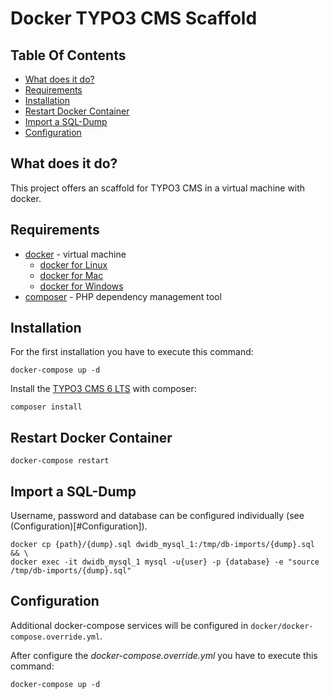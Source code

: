 # Docker TYPO3 CMS Scaffold

## Table Of Contents
- [What does it do?](#What-does-it-do)
- [Requirements](#Requirements)
- [Installation](#Installation)
- [Restart Docker Container](#Restart)
- [Import a SQL-Dump](#Import-SQL-Dump)
- [Configuration](#Configuration)

## <a name="What-does-it-do"></a>What does it do?
This project offers an scaffold for TYPO3 CMS in a virtual machine with docker.

## <a name="Requirements"></a>Requirements

- [docker](https://www.docker.com) - virtual machine
    - [docker for Linux](https://docs.docker.com/engine/getstarted/)
    - [docker for Mac](https://docs.docker.com/docker-for-mac/)
    - [docker for Windows](https://docs.docker.com/docker-for-windows/)
- [composer](https://getcomposer.org/) - PHP dependency management tool

## <a name="Installation"></a>Installation
For the first installation you have to execute this command:
```
docker-compose up -d
```
Install the [TYPO3 CMS 6 LTS](https://composer.typo3.org/) with composer:
```
composer install
```
## <a name="Restart"></a>Restart Docker Container
```
docker-compose restart
```
## <a name="Import-SQL-Dump"></a>Import a SQL-Dump
Username, password and database can be configured individually (see (Configuration)[#Configuration]).
```
docker cp {path}/{dump}.sql dwidb_mysql_1:/tmp/db-imports/{dump}.sql && \
docker exec -it dwidb_mysql_1 mysql -u{user} -p {database} -e "source /tmp/db-imports/{dump}.sql"
```

## <a name="Configuration"></a>Configuration
Additional docker-compose services will be configured in `docker/docker-compose.override.yml`.

After configure the *docker-compose.override.yml* you have to execute this command:
```
docker-compose up -d
```

